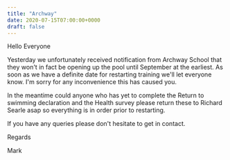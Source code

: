 ```yaml
---
title: "Archway"
date: 2020-07-15T07:00:00+0000
draft: false
---
```

Hello Everyone

Yesterday we unfortunately received notification from Archway School that they won't in fact be opening up the pool until September at the earliest. As soon as we have a definite date for restarting training we'll let everyone know. I'm sorry for any inconvenience this has caused you.

In the meantime could anyone who has yet to complete the Return to swimming declaration and the Health survey please return these to Richard Searle asap so everything is in order prior to restarting.

If you have any queries please don't hesitate to get in contact.

Regards

Mark

<!--more-->
